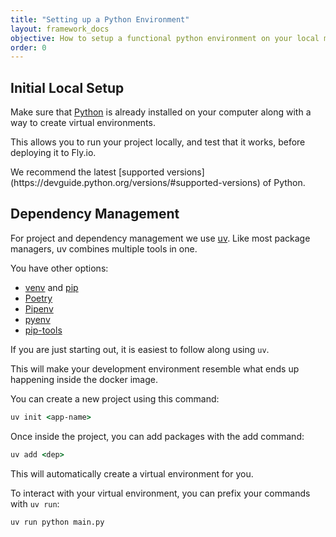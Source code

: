 ```yaml
---
title: "Setting up a Python Environment"
layout: framework_docs
objective: How to setup a functional python environment on your local machine.
order: 0
---
```


## Initial Local Setup

Make sure that [Python](https://www.python.org/) is already installed on your computer along with a way to create virtual environments.

This allows you to run your project locally, and test that it works, before deploying it to Fly.io.

<section class="callout">
We recommend the latest [supported versions](https://devguide.python.org/versions/#supported-versions) of Python.
</section>

## Dependency Management

For project and dependency management we use [uv](https://docs.astral.sh/uv/). Like most package managers, uv combines multiple tools in one. 

You have other options:
- [venv](https://docs.python.org/3/library/venv.html) and [pip](https://pip.pypa.io/)
- [Poetry](https://python-poetry.org/)
- [Pipenv](https://github.com/pypa/pipenv)
- [pyenv](https://github.com/pyenv/pyenv)
- [pip-tools](https://pypi.org/project/pip-tools/)

If you are just starting out, it is easiest to follow along using `uv`. 

This will make your development environment resemble what ends up happening inside the docker image. 

You can create a new project using this command:

```cmd
uv init <app-name>
```

Once inside the project, you can add packages with the add command:

```cmd
uv add <dep>
```

This will automatically create a virtual environment for you. 

To interact with your virtual environment, you can prefix your commands with `uv run`:

```cmd
uv run python main.py
```
